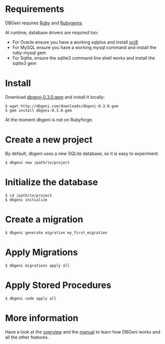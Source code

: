 # Requirements

DBGeni requires [Ruby](http://rubylang.org) and [Rubygems](http://rubygems.org). 

At runtime, database drivers are required too:

 * For Oracle ensure you have a working sqlplus and install [oci8](http://ruby-oci8.rubyforge.org/)
 * For MySQL ensure you have a working mysql command and install the ruby-mysql gem
 * For Sqlite, ensure the sqlite3 command line shell works and install the sqlite3 gem

# Install

Download [dbgeni-0.3.0.gem](/downloads/dbgeni-0.3.0.gem) and install it locally: 

    $ wget http://dbgeni.com/downloads/dbgeni-0.3.0.gem
    $ gem install dbgeni-0.3.0.gem

At the moment dbgeni is not on Rubyforge.

# Create a new project

By default, dbgeni uses a new SQLite database, so it is easy to experiment.

    $ dbgeni new /path/to/project

# Initialize the database 

    $ cd /path/to/project
    $ dbgeni initialize

# Create a migration

    $ dbgeni generate migration my_first_migration

# Apply Migrations

    $ dbgeni migrations apply all

# Apply Stored Procedures

    $ dbgeni code apply all

# More information

Have a look at the [overview](/overview.html) and the [manual](/manual.html) to learn how DBGeni works and all the other features.